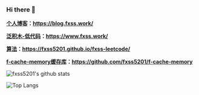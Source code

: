 ### Hi there 👋

<!--
**fxss5201/fxss5201** is a ✨ _special_ ✨ repository because its `README.md` (this file) appears on your GitHub profile.

Here are some ideas to get you started:

- 🔭 I’m currently working on ...
- 🌱 I’m currently learning ...
- 👯 I’m looking to collaborate on ...
- 🤔 I’m looking for help with ...
- 💬 Ask me about ...
- 📫 How to reach me: ...
- 😄 Pronouns: ...
- ⚡ Fun fact: ...
-->

**[个人博客](https://blog.fxss.work/)：<https://blog.fxss.work/>**

**[泛积木-低代码](https://www.fxss.work/)：<https://www.fxss.work/>**

**[算法](https://fxss5201.github.io/fxss-leetcode/)：<https://fxss5201.github.io/fxss-leetcode/>**

**[f-cache-memory缓存库](https://github.com/fxss5201/f-cache-memory)：<https://github.com/fxss5201/f-cache-memory>**

![fxss5201's github stats](https://github-readme-stats.vercel.app/api?username=fxss5201&show_icons=true&include_all_commits=true)

![Top Langs](https://github-readme-stats.vercel.app/api/top-langs/?username=fxss5201&layout=compact)
